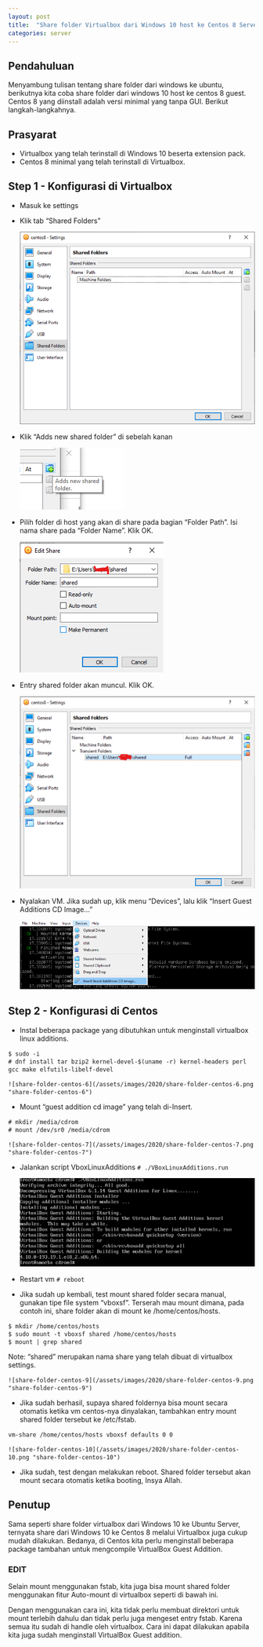 ```yaml
---
layout: post
title:  "Share folder Virtualbox dari Windows 10 host ke Centos 8 Server Guest"
categories: server
---
```


## Pendahuluan
Menyambung tulisan tentang share folder dari windows  ke ubuntu, berikutnya kita coba share folder dari windows 10 host ke centos 8 guest. Centos 8 yang diinstall adalah versi minimal yang tanpa GUI.
Berikut langkah-langkahnya.

## Prasyarat
- Virtualbox yang telah terinstall di Windows 10 beserta extension pack.
- Centos 8 minimal yang telah terinstall di Virtualbox.

## Step 1 - Konfigurasi di Virtualbox
- Masuk ke settings
- Klik tab “Shared Folders”

    ![share-folder-centos-1](/assets/images/2020/share-folder-centos-1.png "share-folder-centos-1")

- Klik “Adds new shared folder” di sebelah kanan

    ![share-folder-centos-2](/assets/images/2020/share-folder-centos-2.png "share-folder-centos-2")

- Pilih folder di host yang akan di share pada bagian “Folder Path”. Isi nama share pada “Folder Name”. Klik OK.

    ![share-folder-centos-3](/assets/images/2020/share-folder-centos-3.png "share-folder-centos-3")

- Entry shared folder akan muncul. Klik OK.

    ![share-folder-centos-4](/assets/images/2020/share-folder-centos-4.png "share-folder-centos-4")

- Nyalakan VM. Jika sudah up, klik menu “Devices”, lalu klik “Insert Guest Additions CD Image…”

    ![share-folder-centos-5](/assets/images/2020/share-folder-centos-5.png "share-folder-centos-5")

## Step 2 - Konfigurasi di Centos
- Instal beberapa package yang dibutuhkan untuk menginstall virtualbox linux additions.
```
$ sudo -i
# dnf install tar bzip2 kernel-devel-$(uname -r) kernel-headers perl gcc make elfutils-libelf-devel
```

    ![share-folder-centos-6](/assets/images/2020/share-folder-centos-6.png "share-folder-centos-6")

- Mount “guest addition cd image” yang telah di-Insert.
```
# mkdir /media/cdrom
# mount /dev/sr0 /media/cdrom
```

    ![share-folder-centos-7](/assets/images/2020/share-folder-centos-7.png "share-folder-centos-7")

- Jalankan script VboxLinuxAdditions
`# ./VBoxLinuxAdditions.run`

    ![share-folder-centos-8](/assets/images/2020/share-folder-centos-8.png "share-folder-centos-8")

- Restart vm
`# reboot`

- Jika sudah up kembali, test mount shared folder secara manual, gunakan tipe file system “vboxsf”. Terserah mau mount dimana, pada contoh ini, share folder akan di mount ke /home/centos/hosts.
```
$ mkdir /home/centos/hosts
$ sudo mount -t vboxsf shared /home/centos/hosts
$ mount | grep shared
```
Note: “shared” merupakan nama share yang telah dibuat di virtualbox settings.

    ![share-folder-centos-9](/assets/images/2020/share-folder-centos-9.png "share-folder-centos-9")

- Jika sudah berhasil, supaya shared foldernya bisa mount secara otomatis ketika vm centos-nya dinyalakan, tambahkan entry mount shared folder tersebut ke /etc/fstab.
```$ sudo vim /etc/fstab
vm-share /home/centos/hosts vboxsf defaults 0 0
```

    ![share-folder-centos-10](/assets/images/2020/share-folder-centos-10.png "share-folder-centos-10")

- Jika sudah, test dengan melakukan reboot. Shared folder tersebut akan mount secara otomatis ketika booting, Insya Allah.

## Penutup
Sama seperti share folder virtualbox dari Windows 10 ke Ubuntu Server, ternyata share dari Windows 10 ke Centos 8 melalui Virtualbox juga cukup mudah dilakukan. Bedanya, di Centos kita perlu menginstall beberapa package tambahan untuk mengcompile VirtualBox Guest Addition.

### EDIT
Selain mount menggunakan fstab, kita juga bisa mount shared folder menggunakan fitur Auto-mount di virtualbox seperti di bawah ini.

Dengan menggunakan cara ini, kita tidak perlu membuat direktori untuk mount terlebih dahulu dan tidak perlu juga mengeset entry fstab. Karena semua itu sudah di handle oleh virtualbox. Cara ini dapat dilakukan apabila kita juga sudah menginstall VirtualBox Guest addition.